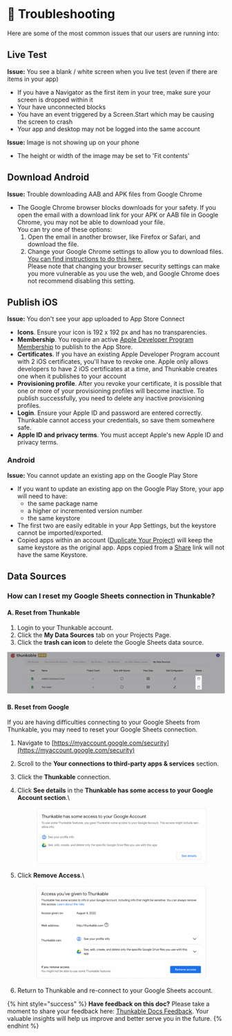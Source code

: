 # 🔎 Troubleshooting

Here are some of the most common issues that our users are running into:

## Live Test

**Issue:** You see a blank / white screen when you live test (even if there are items in your app)

* If you have a Navigator as the first item in your tree, make sure your screen is dropped within it
* Your have unconnected blocks
* You have an event triggered by a Screen.Start which may be causing the screen to crash
* Your app and desktop may not be logged into the same account

**Issue:** Image is not showing up on your phone

* The height or width of the image may be set to 'Fit contents'

## Download Android

**Issue:** Trouble downloading AAB and APK files from Google Chrome

* The Google Chrome browser blocks downloads for your safety. If you open the email with a download link for your APK or AAB file in Google Chrome, you may not be able to download your file. \
  You can try one of these options:
  1. Open the email in another browser, like Firefox or Safari, and download the file.
  2. Change your Google Chrome settings to allow you to download files. \
     [You can find instructions to do this here. ](https://www.businessinsider.com/how-to-stop-chrome-from-blocking-downloads)\
     Please note that changing your browser security settings can make you more vulnerable as you use the web, and Google Chrome does not recommend disabling this setting.

## Publish iOS

**Issue:** You don't see your app uploaded to App Store Connect

* **Icons**. Ensure your icon is 192 x 192 px and has no transparencies.&#x20;
* **Membership**. You require an active [Apple Developer Program Membership](https://developer.apple.com/programs/) to publish to the App Store.&#x20;
* **Certificates**. If you have an existing Apple Developer Program account with 2 iOS certificates, you'll have to revoke one. Apple only allows developers to have 2 iOS certificates at a time, and Thunkable creates one when it publishes to your account
* **Provisioning profile**. After you revoke your certificate, it is possible that one or more of your provisioning profiles will become inactive. To publish successfully, you need to delete any inactive provisioning profiles.
* **Login**. Ensure your Apple ID and password are entered correctly. Thunkable cannot access your credentials, so save them somewhere safe.
* **Apple ID and privacy terms**. You must accept Apple's new Apple ID and privacy terms.

### Android

**Issue:** You cannot update an existing app on the Google Play Store

* If you want to update an existing app on the Google Play Store, your app will need to have:&#x20;
  * the same package name
  * a higher or incremented version number
  * the same keystore
* The first two are easily editable in your App Settings, but the keystore cannot be imported/exported.&#x20;
* Copied apps within an account ([Duplicate Your Project](../../settings/manage-your-projects/make-copy.md)) will keep the same keystore as the original app. Apps copied from a [Share](../../settings/manage-your-projects/download-and-share/share-1.md#share-a-fully-editable-copy-of-your-app-project) link will not have the same Keystore.&#x20;

## Data Sources

### How can I reset my Google Sheets connection in Thunkable?

#### A. Reset from Thunkable

1. Login to your Thunkable account.
2. Click the **My Data Sources** tab on your Projects Page.
3. Click the **trash can icon** to delete the Google Sheets data source.

![](<../../.gitbook/assets/image (216) (1).png>)

#### B. Reset from Google

If you are having difficulties connecting to your Google Sheets from Thunkable, you may need to reset your Google Sheets connection.

1. Navigate to [https://myaccount.google.com/security](https://myaccount.google.com/security)
2. Scroll to the **Your connections to third-party apps & services** section.
3. Click the **Thunkable** connection.&#x20;
4.  Click **See details** in the **Thunkable has some access to your Google Account section**.\


    <figure><img src="../../.gitbook/assets/Google Sheets connection.png" alt=""><figcaption></figcaption></figure>
5.  Click **Remove Access**.\


    <figure><img src="../../.gitbook/assets/Google Sheets - remove access.png" alt=""><figcaption></figcaption></figure>
6. Return to Thunkable and re-connect to your Google Sheets account.

{% hint style="success" %}
**Have feedback on this doc?** Please take a moment to share your feedback here: [Thunkable Docs Feedback](https://docs.google.com/forms/d/e/1FAIpQLSfCwn5L2xyla-LSLZX0DSWFcFeJ43qp-r1tELCacuVS2zduLA/viewform?usp=sf\_link). Your valuable insights will help us improve and better serve you in the future.
{% endhint %}
